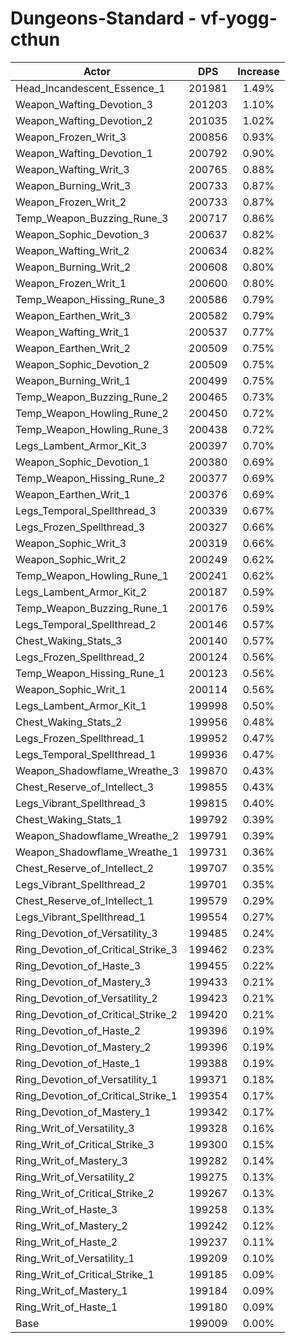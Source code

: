 # Dungeons-Standard - vf-yogg-cthun
| Actor | DPS | Increase |
|---|:---:|:---:|
|Head_Incandescent_Essence_1|201981|1.49%|
|Weapon_Wafting_Devotion_3|201203|1.10%|
|Weapon_Wafting_Devotion_2|201035|1.02%|
|Weapon_Frozen_Writ_3|200856|0.93%|
|Weapon_Wafting_Devotion_1|200792|0.90%|
|Weapon_Wafting_Writ_3|200765|0.88%|
|Weapon_Burning_Writ_3|200733|0.87%|
|Weapon_Frozen_Writ_2|200733|0.87%|
|Temp_Weapon_Buzzing_Rune_3|200717|0.86%|
|Weapon_Sophic_Devotion_3|200637|0.82%|
|Weapon_Wafting_Writ_2|200634|0.82%|
|Weapon_Burning_Writ_2|200608|0.80%|
|Weapon_Frozen_Writ_1|200600|0.80%|
|Temp_Weapon_Hissing_Rune_3|200586|0.79%|
|Weapon_Earthen_Writ_3|200582|0.79%|
|Weapon_Wafting_Writ_1|200537|0.77%|
|Weapon_Earthen_Writ_2|200509|0.75%|
|Weapon_Sophic_Devotion_2|200509|0.75%|
|Weapon_Burning_Writ_1|200499|0.75%|
|Temp_Weapon_Buzzing_Rune_2|200465|0.73%|
|Temp_Weapon_Howling_Rune_2|200450|0.72%|
|Temp_Weapon_Howling_Rune_3|200438|0.72%|
|Legs_Lambent_Armor_Kit_3|200397|0.70%|
|Weapon_Sophic_Devotion_1|200380|0.69%|
|Temp_Weapon_Hissing_Rune_2|200377|0.69%|
|Weapon_Earthen_Writ_1|200376|0.69%|
|Legs_Temporal_Spellthread_3|200339|0.67%|
|Legs_Frozen_Spellthread_3|200327|0.66%|
|Weapon_Sophic_Writ_3|200319|0.66%|
|Weapon_Sophic_Writ_2|200249|0.62%|
|Temp_Weapon_Howling_Rune_1|200241|0.62%|
|Legs_Lambent_Armor_Kit_2|200187|0.59%|
|Temp_Weapon_Buzzing_Rune_1|200176|0.59%|
|Legs_Temporal_Spellthread_2|200146|0.57%|
|Chest_Waking_Stats_3|200140|0.57%|
|Legs_Frozen_Spellthread_2|200124|0.56%|
|Temp_Weapon_Hissing_Rune_1|200123|0.56%|
|Weapon_Sophic_Writ_1|200114|0.56%|
|Legs_Lambent_Armor_Kit_1|199998|0.50%|
|Chest_Waking_Stats_2|199956|0.48%|
|Legs_Frozen_Spellthread_1|199952|0.47%|
|Legs_Temporal_Spellthread_1|199936|0.47%|
|Weapon_Shadowflame_Wreathe_3|199870|0.43%|
|Chest_Reserve_of_Intellect_3|199855|0.43%|
|Legs_Vibrant_Spellthread_3|199815|0.40%|
|Chest_Waking_Stats_1|199792|0.39%|
|Weapon_Shadowflame_Wreathe_2|199791|0.39%|
|Weapon_Shadowflame_Wreathe_1|199731|0.36%|
|Chest_Reserve_of_Intellect_2|199707|0.35%|
|Legs_Vibrant_Spellthread_2|199701|0.35%|
|Chest_Reserve_of_Intellect_1|199579|0.29%|
|Legs_Vibrant_Spellthread_1|199554|0.27%|
|Ring_Devotion_of_Versatility_3|199485|0.24%|
|Ring_Devotion_of_Critical_Strike_3|199462|0.23%|
|Ring_Devotion_of_Haste_3|199455|0.22%|
|Ring_Devotion_of_Mastery_3|199433|0.21%|
|Ring_Devotion_of_Versatility_2|199423|0.21%|
|Ring_Devotion_of_Critical_Strike_2|199420|0.21%|
|Ring_Devotion_of_Haste_2|199396|0.19%|
|Ring_Devotion_of_Mastery_2|199396|0.19%|
|Ring_Devotion_of_Haste_1|199388|0.19%|
|Ring_Devotion_of_Versatility_1|199371|0.18%|
|Ring_Devotion_of_Critical_Strike_1|199354|0.17%|
|Ring_Devotion_of_Mastery_1|199342|0.17%|
|Ring_Writ_of_Versatility_3|199328|0.16%|
|Ring_Writ_of_Critical_Strike_3|199300|0.15%|
|Ring_Writ_of_Mastery_3|199282|0.14%|
|Ring_Writ_of_Versatility_2|199275|0.13%|
|Ring_Writ_of_Critical_Strike_2|199267|0.13%|
|Ring_Writ_of_Haste_3|199258|0.13%|
|Ring_Writ_of_Mastery_2|199242|0.12%|
|Ring_Writ_of_Haste_2|199237|0.11%|
|Ring_Writ_of_Versatility_1|199209|0.10%|
|Ring_Writ_of_Critical_Strike_1|199185|0.09%|
|Ring_Writ_of_Mastery_1|199184|0.09%|
|Ring_Writ_of_Haste_1|199180|0.09%|
|Base|199009|0.00%|
